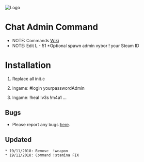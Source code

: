 ![Logo](https://cdn.discordapp.com/attachments/499241118060511252/514073091375235082/dayzlogo1.png)

Chat Admin Command
=================================

 - NOTE: Commands [Wiki](https://github.com/Malotruu/DayZMalotru.chernarusplus/wiki)  
 - NOTE: Edit L - 51 *Optional spawn admin vybor ! your Steam ID


Installation
=================================

1. Replace all init.c

2. Ingame: #login yourpasswordAdmin

3. Ingame: !heal !v3s !m4a1 …


Bugs
-----------

 - Please report any bugs [here](https://github.com/Malotruu/DayZMalotru.chernarusplus/issues).
 
 
 Updated
-----------

	* 19/11/2018: Remove  !weapon
	* 19/11/2018: Command !stamina FIX
